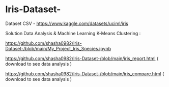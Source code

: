 # Iris-Dataset-

Dataset CSV - https://www.kaggle.com/datasets/uciml/iris

Solution Data Analysis & Machine Learning K-Means Clustering :

https://github.com/shasha0982/Iris-Dataset-/blob/main/My_Project_Iris_Species.ipynb

https://github.com/shasha0982/Iris-Dataset-/blob/main/iris_report.html ( download to see data analysis )

https://github.com/shasha0982/Iris-Dataset-/blob/main/iris_compare.html ( download to see data analysis )




